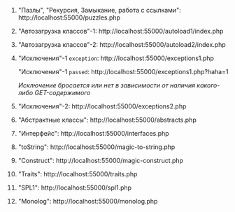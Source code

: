 1. "Пазлы", "Рекурсия, Замыкание, работа с ссылками": http://localhost:55000/puzzles.php
2. "Автозагрузка классов"-1: http://localhost:55000/autoload1/index.php
3. "Автозагрузка классов"-2: http://localhost:55000/autoload2/index.php
4. "Исключения"-1 `exception`: http://localhost:55000/exceptions1.php

   "Исключения"-1 `passed`: http://localhost:55000/exceptions1.php?haha=1

   _Исключение бросается или нет в зависимости от наличия какого-либо GET-содержимого_
5. "Исключения"-2: http://localhost:55000/exceptions2.php
6. "Абстрактные классы": http://localhost:55000/abstracts.php
7. "Интерфейс": http://localhost:55000/interfaces.php
8. "toString": http://localhost:55000/magic-to-string.php
9. "Construct": http://localhost:55000/magic-construct.php
10. "Traits": http://localhost:55000/traits.php
11. "SPL1": http://localhost:55000/spl1.php
12. "Monolog": http://localhost:55000/monolog.php
